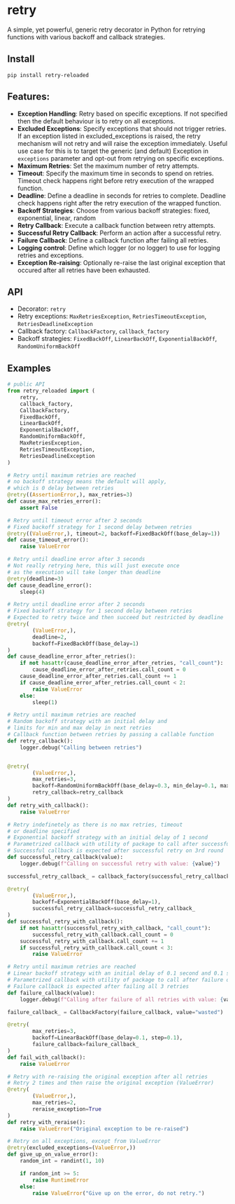 # retry
A simple, yet powerful, generic retry decorator in Python for retrying functions with various backoff and callback strategies.


## Install
`pip install retry-reloaded`

## Features:

- **Exception Handling**: Retry based on specific exceptions. If not specified then the default behaviour is to retry on all exceptions.
- **Excluded Exceptions**: Specify exceptions that should not trigger retries. If an exception listed in excluded_exceptions is raised, the retry mechanism will not retry and will raise the exception immediately. Useful use case for this is to target the generic (and default) Exception in `exceptions` parameter and opt-out from retrying on specific exceptions.
- **Maximum Retries**: Set the maximum number of retry attempts.
- **Timeout**: Specify the maximum time in seconds to spend on retries. Timeout check happens right before retry execution of the wrapped function.
- **Deadline**: Define a deadline in seconds for retries to complete. Deadline check happens right after the retry execution of the wrapped function.
- **Backoff Strategies**: Choose from various backoff strategies: fixed, exponential, linear, random
- **Retry Callback**: Execute a callback function between retry attempts.
- **Successful Retry Callback**: Perform an action after a successful retry.
- **Failure Callback**: Define a callback function after failing all retries.
- **Logging control**: Define which logger (or no logger) to use for logging retries and exceptions.
- **Exception Re-raising**: Optionally re-raise the last original exception that occured after all retries have been exhausted.

## API
- Decorator: `retry`
- Retry exceptions: `MaxRetriesException`, `RetriesTimeoutException`, `RetriesDeadlineException`
- Callback factory: `CallbackFactory`, `callback_factory`
- Backoff strategies: `FixedBackOff`, `LinearBackOff`, `ExponentialBackOff`, `RandomUniformBackOff`


## Examples

```python
# public API
from retry_reloaded import (
    retry,
    callback_factory,
    CallbackFactory,
    FixedBackOff,
    LinearBackOff,
    ExponentialBackOff,
    RandomUniformBackOff,
    MaxRetriesException,
    RetriesTimeoutException,
    RetriesDeadlineException
)
```

```python
# Retry until maximum retries are reached
# no backoff strategy means the default will apply,
# which is 0 delay between retries
@retry((AssertionError,), max_retries=3)
def cause_max_retries_error():
    assert False
```

```python
# Retry until timeout error after 2 seconds
# Fixed backoff strategy for 1 second delay between retries
@retry((ValueError,), timeout=2, backoff=FixedBackOff(base_delay=1))
def cause_timeout_error():
    raise ValueError
```

```python
# Retry until deadline error after 3 seconds
# Not really retrying here, this will just execute once
# as the execution will take longer than deadline
@retry(deadline=3)
def cause_deadline_error():
    sleep(4)
```

```python
# Retry until deadline error after 2 seconds
# Fixed backoff strategy for 1 second delay between retries
# Expected to retry twice and then succeed but restricted by deadline
@retry(
        (ValueError,),
        deadline=2,
        backoff=FixedBackOff(base_delay=1)
)
def cause_deadline_error_after_retries():
    if not hasattr(cause_deadline_error_after_retries, "call_count"):
        cause_deadline_error_after_retries.call_count = 0
    cause_deadline_error_after_retries.call_count += 1
    if cause_deadline_error_after_retries.call_count < 2:
        raise ValueError
    else:
        sleep(1)
```

```python
# Retry until maximum retries are reached
# Random backoff strategy with an initial delay and
# limits for min and max delay in next retries
# Callback function between retries by passing a callable function
def retry_callback():
    logger.debug("Calling between retries")


@retry(
        (ValueError,),
        max_retries=3,
        backoff=RandomUniformBackOff(base_delay=0.3, min_delay=0.1, max_delay=0.5),
        retry_callback=retry_callback
)
def retry_with_callback():
    raise ValueError
```


```python
# Retry indefinetely as there is no max retries, timeout
# or deadline specified
# Exponential backoff strategy with an initial delay of 1 second
# Parametrized callback with utility of package to call after successful retry
# Successful callback is expected after successful retry on 3rd round
def successful_retry_callback(value):
    logger.debug(f"Calling on successful retry with value: {value}")

successful_retry_callback_ = callback_factory(successful_retry_callback, "phew")

@retry(
        (ValueError,),
        backoff=ExponentialBackOff(base_delay=1),
        successful_retry_callback=successful_retry_callback_
)
def successful_retry_with_callback():
    if not hasattr(successful_retry_with_callback, "call_count"):
        successful_retry_with_callback.call_count = 0
    successful_retry_with_callback.call_count += 1
    if successful_retry_with_callback.call_count < 3:
        raise ValueError
```

```python
# Retry until maximum retries are reached
# Linear backoff strategy with an initial delay of 0.1 second and 0.1 second as step
# Parametrized callback with utility of package to call after failure of all retries
# Failure callback is expected after failing all 3 retries
def failure_callback(value):
    logger.debug(f"Calling after failure of all retries with value: {value}")

failure_callback_ = CallbackFactory(failure_callback, value="wasted")

@retry(
        max_retries=3,
        backoff=LinearBackOff(base_delay=0.1, step=0.1),
        failure_callback=failure_callback_
)
def fail_with_callback():
    raise ValueError
```


```python
# Retry with re-raising the original exception after all retries
# Retry 2 times and then raise the original exception (ValueError)
@retry(
        (ValueError,),
        max_retries=2,
        reraise_exception=True
)
def retry_with_reraise():
    raise ValueError("Original exception to be re-raised")
```

```python
# Retry on all exceptions, except from ValueError
@retry(excluded_exceptions=(ValueError,))
def give_up_on_value_error():
    random_int = randint(1, 10)

    if random_int >= 5:
        raise RuntimeError
    else:
        raise ValueError("Give up on the error, do not retry.")

```